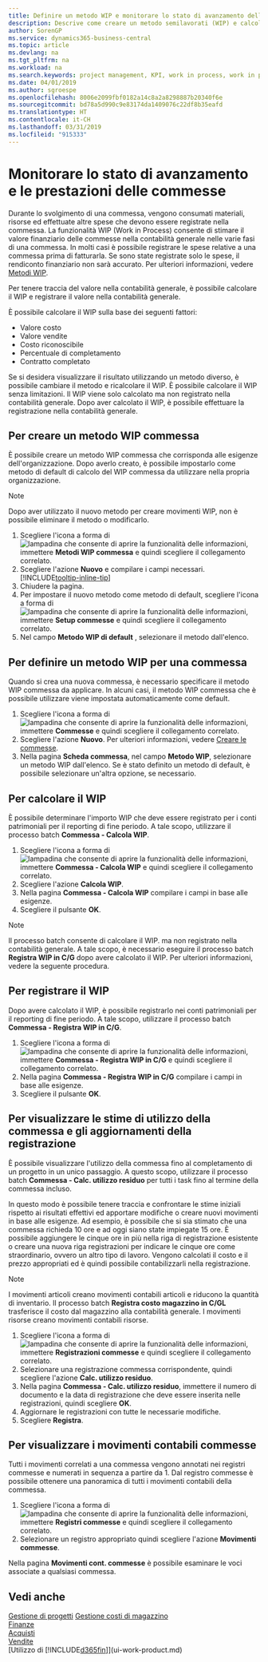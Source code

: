 ```yaml
---
title: Definire un metodo WIP e monitorare lo stato di avanzamento della commessa| Documenti Microsoft
description: Descrive come creare un metodo semilavorati (WIP) e calcolare il WIP per stimare il valore finanziario delle commesse in corso.
author: SorenGP
ms.service: dynamics365-business-central
ms.topic: article
ms.devlang: na
ms.tgt_pltfrm: na
ms.workload: na
ms.search.keywords: project management, KPI, work in process, work in progress
ms.date: 04/01/2019
ms.author: sgroespe
ms.openlocfilehash: 8006e2099fbf0182a14c8a2a8298887b20340f6e
ms.sourcegitcommit: bd78a5d990c9e83174da1409076c22df8b35eafd
ms.translationtype: HT
ms.contentlocale: it-CH
ms.lasthandoff: 03/31/2019
ms.locfileid: "915333"
---
```

# <a name="monitor-job-progress-and-performance"></a>Monitorare lo stato di avanzamento e le prestazioni delle commesse
Durante lo svolgimento di una commessa, vengono consumati materiali, risorse ed effettuate altre spese che devono essere registrate nella commessa. La funzionalità WIP (Work in Process) consente di stimare il valore finanziario delle commesse nella contabilità generale nelle varie fasi di una commessa. In molti casi è possibile registrare le spese relative a una commessa prima di fatturarla. Se sono state registrate solo le spese, il rendiconto finanziario non sarà accurato. Per ulteriori informazioni, vedere [Metodi WIP](projects-understanding-wip.md).

Per tenere traccia del valore nella contabilità generale, è possibile calcolare il WIP e registrare il valore nella contabilità generale.

È possibile calcolare il WIP sulla base dei seguenti fattori:

* Valore costo
* Valore vendite
* Costo riconoscibile
* Percentuale di completamento
* Contratto completato

Se si desidera visualizzare il risultato utilizzando un metodo diverso, è possibile cambiare il metodo e ricalcolare il WIP. È possibile calcolare il WIP senza limitazioni. Il WIP viene solo calcolato ma non registrato nella contabilità generale. Dopo aver calcolato il WIP, è possibile effettuare la registrazione nella contabilità generale.

## <a name="to-create-a-job-wip-method"></a>Per creare un metodo WIP commessa
È possibile creare un metodo WIP commessa che corrisponda alle esigenze dell'organizzazione. Dopo averlo creato, è possibile impostarlo come metodo di default di calcolo del WIP commessa da utilizzare nella propria organizzazione.  

> [!NOTE]
> Dopo aver utilizzato il nuovo metodo per creare movimenti WIP, non è possibile eliminare il metodo o modificarlo.  

1. Scegliere l'icona a forma di ![lampadina che consente di aprire la funzionalità delle informazioni](media/ui-search/search_small.png "Informazioni sull'operazione che si desidera eseguire"), immettere **Metodi WIP commessa** e quindi scegliere il collegamento correlato.  
2. Scegliere l'azione **Nuovo** e compilare i campi necessari. [!INCLUDE[tooltip-inline-tip](includes/tooltip-inline-tip_md.md)]  
3. Chiudere la pagina.   
4. Per impostare il nuovo metodo come metodo di default, scegliere l'icona a forma di ![lampadina che consente di aprire la funzionalità delle informazioni](media/ui-search/search_small.png "Informazioni sull'operazione che si desidera eseguire"), immettere **Setup commesse** e quindi scegliere il collegamento correlato.  
5. Nel campo **Metodo WIP di default** , selezionare il metodo dall'elenco.

## <a name="to-define-a-wip-method-for-a-job"></a>Per definire un metodo WIP per una commessa
Quando si crea una nuova commessa, è necessario specificare il metodo WIP commessa da applicare. In alcuni casi, il metodo WIP commessa che è possibile utilizzare viene impostata automaticamente come default.

1. Scegliere l'icona a forma di ![lampadina che consente di aprire la funzionalità delle informazioni](media/ui-search/search_small.png "Informazioni sull'operazione che si desidera eseguire"), immettere **Commesse** e quindi scegliere il collegamento correlato.
2. Scegliere l'azione **Nuovo**. Per ulteriori informazioni, vedere [Creare le commesse](projects-how-create-jobs.md).  
3. Nella pagina **Scheda commessa**, nel campo **Metodo WIP**, selezionare un metodo WIP dall'elenco. Se è stato definito un metodo di default, è possibile selezionare un'altra opzione, se necessario.  

## <a name="to-calculate-wip"></a>Per calcolare il WIP
È possibile determinare l'importo WIP che deve essere registrato per i conti patrimoniali per il reporting di fine periodo. A tale scopo, utilizzare il processo batch **Commessa - Calcola WIP**.  

1. Scegliere l'icona a forma di ![lampadina che consente di aprire la funzionalità delle informazioni](media/ui-search/search_small.png "Informazioni sull'operazione che si desidera eseguire"), immettere **Commessa - Calcola WIP** e quindi scegliere il collegamento correlato.  
2. Scegliere l'azione **Calcola WIP**.
3. Nella pagina **Commessa - Calcola WIP** compilare i campi in base alle esigenze.
4. Scegliere il pulsante **OK**.  

> [!NOTE]  
>   Il processo batch consente di calcolare il WIP. ma non registrato nella contabilità generale. A tale scopo, è necessario eseguire il processo batch **Registra WIP in C/G** dopo avere calcolato il WIP. Per ulteriori informazioni, vedere la seguente procedura.

## <a name="to-post-wip"></a>Per registrare il WIP
Dopo avere calcolato il WIP, è possibile registrarlo nei conti patrimoniali per il reporting di fine periodo. A tale scopo, utilizzare il processo batch **Commessa - Registra WIP in C/G**.

1. Scegliere l'icona a forma di ![lampadina che consente di aprire la funzionalità delle informazioni](media/ui-search/search_small.png "Informazioni sull'operazione che si desidera eseguire"), immettere **Commessa - Registra WIP in C/G** e quindi scegliere il collegamento correlato.  
2. Nella pagina **Commessa - Registra WIP in C/G** compilare i campi in base alle esigenze.  
3. Scegliere il pulsante **OK**.

## <a name="to-view-job-usage-estimates-and-post-updates"></a>Per visualizzare le stime di utilizzo della commessa e gli aggiornamenti della registrazione
È possibile visualizzare l'utilizzo della commessa fino al completamento di un progetto in un unico passaggio. A questo scopo, utilizzare il processo batch **Commessa - Calc. utilizzo residuo** per tutti i task fino al termine della commessa incluso.  

In questo modo è possibile tenere traccia e confrontare le stime iniziali rispetto ai risultati effettivi ed apportare modifiche o creare nuovi movimenti in base alle esigenze. Ad esempio, è possibile che si sia stimato che una commessa richieda 10 ore e ad oggi siano state impiegate 15 ore. È possibile aggiungere le cinque ore in più nella riga di registrazione esistente o creare una nuova riga registrazioni per indicare le cinque ore come straordinario, ovvero un altro tipo di lavoro. Vengono calcolati il costo e il prezzo appropriati ed è quindi possibile contabilizzarli nella registrazione.  

> [!NOTE]  
>   I movimenti articoli creano movimenti contabili articoli e riducono la quantità di inventario. Il processo batch **Registra costo magazzino in C/GL** trasferisce il costo dal magazzino alla contabilità generale. I movimenti risorse creano movimenti contabili risorse.  

1. Scegliere l'icona a forma di ![lampadina che consente di aprire la funzionalità delle informazioni](media/ui-search/search_small.png "Informazioni sull'operazione che si desidera eseguire"), immettere **Registrazioni commesse** e quindi scegliere il collegamento correlato.  
2. Selezionare una registrazione commessa corrispondente, quindi scegliere l'azione **Calc. utilizzo residuo**.  
3. Nella pagina **Commessa - Calc. utilizzo residuo**, immettere il numero di documento e la data di registrazione che deve essere inserita nelle registrazioni, quindi scegliere **OK**.  
4. Aggiornare le registrazioni con tutte le necessarie modifiche.  
5. Scegliere **Registra**.

## <a name="to-view-job-ledger-entries"></a>Per visualizzare i movimenti contabili commesse
Tutti i movimenti correlati a una commessa vengono annotati nei registri commesse e numerati in sequenza a partire da 1. Dal registro commesse è possibile ottenere una panoramica di tutti i movimenti contabili della commessa.    

1. Scegliere l'icona a forma di ![lampadina che consente di aprire la funzionalità delle informazioni](media/ui-search/search_small.png "Informazioni sull'operazione che si desidera eseguire"), immettere **Registri commesse** e quindi scegliere il collegamento correlato.
2. Selezionare un registro appropriato quindi scegliere l'azione **Movimenti commesse**.

Nella pagina **Movimenti cont. commesse** è possibile esaminare le voci associate a qualsiasi commessa.  

## <a name="see-also"></a>Vedi anche
[Gestione di progetti](projects-manage-projects.md)
[Gestione costi di magazzino](finance-manage-inventory-costs.md)   
[Finanze](finance.md)  
[Acquisti](purchasing-manage-purchasing.md)         
[Vendite](sales-manage-sales.md)      
[Utilizzo di [!INCLUDE[d365fin](includes/d365fin_md.md)]](ui-work-product.md)  
